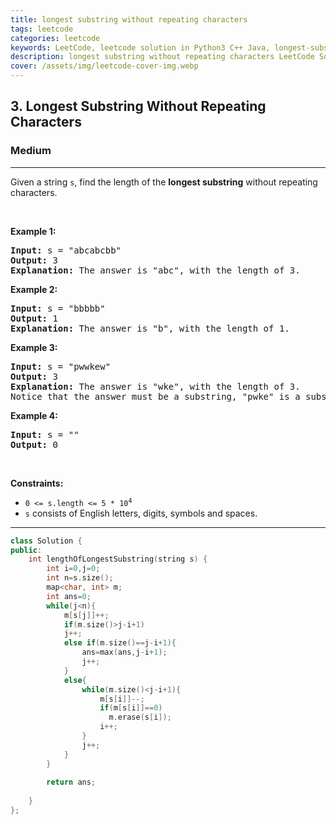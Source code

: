 ```yaml
---
title: longest substring without repeating characters
tags: leetcode
categories: leetcode
keywords: LeetCode, leetcode solution in Python3 C++ Java, longest-substring-without-repeating-characters solution
description: longest substring without repeating characters LeetCode Solution Explained
cover: /assets/img/leetcode-cover-img.webp
---
```





<h2>3. Longest Substring Without Repeating Characters</h2><h3>Medium</h3><hr><div><p>Given a string <code>s</code>, find the length of the <b>longest substring</b> without repeating characters.</p>

<p>&nbsp;</p>
<p><strong>Example 1:</strong></p>

<pre><strong>Input:</strong> s = "abcabcbb"
<strong>Output:</strong> 3
<strong>Explanation:</strong> The answer is "abc", with the length of 3.
</pre>

<p><strong>Example 2:</strong></p>

<pre><strong>Input:</strong> s = "bbbbb"
<strong>Output:</strong> 1
<strong>Explanation:</strong> The answer is "b", with the length of 1.
</pre>

<p><strong>Example 3:</strong></p>

<pre><strong>Input:</strong> s = "pwwkew"
<strong>Output:</strong> 3
<strong>Explanation:</strong> The answer is "wke", with the length of 3.
Notice that the answer must be a substring, "pwke" is a subsequence and not a substring.
</pre>

<p><strong>Example 4:</strong></p>

<pre><strong>Input:</strong> s = ""
<strong>Output:</strong> 0
</pre>

<p>&nbsp;</p>
<p><strong>Constraints:</strong></p>

<ul>
	<li><code>0 &lt;= s.length &lt;= 5 * 10<sup>4</sup></code></li>
	<li><code>s</code> consists of English letters, digits, symbols and spaces.</li>
</ul>
</div>

---




```cpp
class Solution {
public:
    int lengthOfLongestSubstring(string s) {
        int i=0,j=0;
	    int n=s.size();
	    map<char, int> m;
	    int ans=0;
	    while(j<n){
	        m[s[j]]++;
	        if(m.size()>j-i+1)
	        j++;
	        else if(m.size()==j-i+1){
	            ans=max(ans,j-i+1);
	            j++;
	        }
	        else{
	            while(m.size()<j-i+1){
	                m[s[i]]--;
	                if(m[s[i]]==0)
	                  m.erase(s[i]);
	                i++;
	            }
	            j++;
	        }
	    }
	    
	    return ans;
	    
    }
};
```
